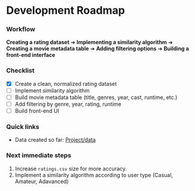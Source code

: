 # Development Roadmap

### Workflow
**Creating a rating dataset** ➜ **Implementing a similarity algorithm** ➜ **Creating a movie metadata table** ➜ **Adding filtering options** ➜ **Building a front-end interface**

### Checklist
- [X] Create a clean, normalized rating dataset 
- [ ] Implement similarity algorithm 
- [ ] Build movie metadata table (title, genres, year, cast, runtime, etc.)
- [ ] Add filtering by genre, year, rating, runtime
- [ ] Build front-end UI  

### Quick links
- Data created so far: [Project/data](Project/data)

### Next immediate steps 
1. Increase `ratings.csv` size for more accuracy.  
2. Implement a similarity algorithm according to user type (Casual, Amateur, Adavanced)  


 
